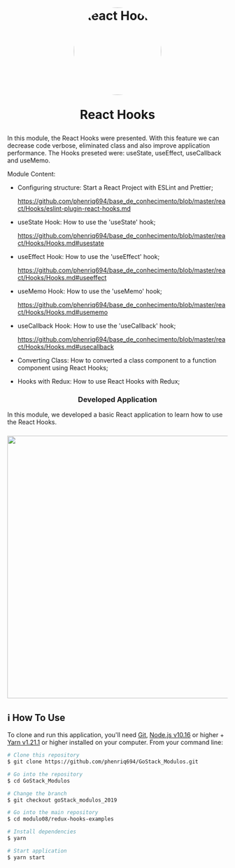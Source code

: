 <h1 align="center">
  <img 
    alt="React Hooks" src="https://user-images.githubusercontent.com/54601930/85194267-8e989880-b2a3-11ea-9386-d951c746e9c9.png" 
    width="200px" style="border-radius: 50%"
  />

  <p>
    React Hooks
  </p>
</h1>

In this module, the React Hooks were presented. With this feature we can decrease code verbose, eliminated class and also improve application performance. 
The Hooks preseted were: useState, useEffect, useCallback and useMemo.

Module Content:

  - Configuring structure: Start a React Project with ESLint and Prettier;

    https://github.com/phenriq694/base_de_conhecimento/blob/master/react/Hooks/eslint-plugin-react-hooks.md

  - useState Hook: How to use the 'useState' hook;

    https://github.com/phenriq694/base_de_conhecimento/blob/master/react/Hooks/Hooks.md#usestate

  - useEffect Hook: How to use the 'useEffect' hook;

    https://github.com/phenriq694/base_de_conhecimento/blob/master/react/Hooks/Hooks.md#useeffect

  - useMemo Hook: How to use the 'useMemo' hook;

    https://github.com/phenriq694/base_de_conhecimento/blob/master/react/Hooks/Hooks.md#usememo

  - useCallback Hook: How to use the 'useCallback' hook;

    https://github.com/phenriq694/base_de_conhecimento/blob/master/react/Hooks/Hooks.md#usecallback

  - Converting Class: How to converted a class component to a function component using React Hooks;

  - Hooks with Redux: How to use React Hooks with Redux; 

<h3 align="center"> Developed Application </h3>
In this module, we developed a basic React application to learn how to use the React Hooks. 

<h3 align="center">
  <img src="https://user-images.githubusercontent.com/54601930/85197350-d07f0a00-b2b6-11ea-8dd0-f842c110a26f.gif" width="600px" />
</h3>

## :information_source: How To Use

To clone and run this application, you'll need [Git](https://git-scm.com), [Node.js v10.16][nodejs] or higher + [Yarn v1.21.1][yarn] or higher installed on your computer. From your command line:

```bash
# Clone this repository
$ git clone https://github.com/phenriq694/GoStack_Modulos.git

# Go into the repository
$ cd GoStack_Modulos

# Change the branch
$ git checkout goStack_modulos_2019

# Go into the main repository
$ cd modulo08/redux-hooks-examples

# Install dependencies
$ yarn 

# Start application
$ yarn start
```

[nodejs]: https://nodejs.org/
[yarn]: https://yarnpkg.com/

